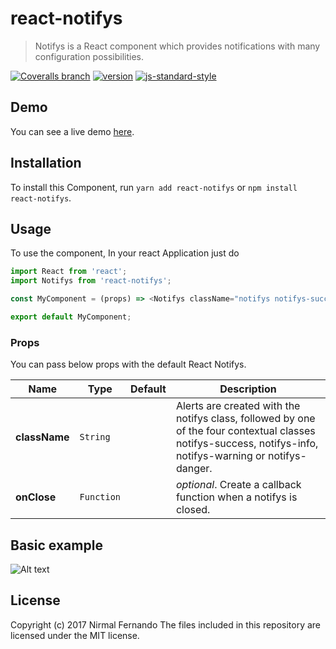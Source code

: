 # react-notifys
> Notifys is a React component which provides notifications with many configuration possibilities.

[![Coveralls branch](https://img.shields.io/coveralls/schiehll/react-alert/master.svg?style=flat-square)](https://coveralls.io/github/schiehll/react-alert?branch=master)
[![version](https://img.shields.io/npm/v/react-alert.svg?style=flat-square)](http://npm.im/react-alert)
[![js-standard-style](https://img.shields.io/badge/code%20style-standard-brightgreen.svg?style=flat-square)](https://github.com/feross/standard)


## Demo

You can see a live demo [here](https://mighty-brook-48505.herokuapp.com).


## Installation


To install this Component, run `yarn add react-notifys` or `npm install react-notifys`.


## Usage

To use the component, In your react Application just do

```javascript
import React from 'react';
import Notifys from 'react-notifys';

const MyComponent = (props) => <Notifys className="notifys notifys-success fade"><strong>Success!</strong> Indicates a successful or positive action.</Notifys>;

export default MyComponent;

```


### Props
You can pass below props with the default React Notifys.

|Name|Type|Default|Description|
|----|----|-------|-----------|
| **className** | <code>String</code> |  | Alerts are created with the notifys class, followed by one of the four contextual classes notifys-success, notifys-info, notifys-warning or notifys-danger. |
| **onClose** | <code>Function</code> |  | *optional*. Create a callback function when a notifys is closed. |


## Basic example
![Alt text](https://i.imgur.com/wwaBpyQ.png "Optional title")


## License
Copyright (c) 2017 Nirmal Fernando
The files included in this repository are licensed under the MIT license.

